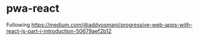 # pwa-react
Following https://medium.com/@addyosmani/progressive-web-apps-with-react-js-part-i-introduction-50679aef2b12
